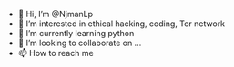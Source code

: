 - 👋 Hi, I’m @NjmanLp
- 👀 I’m interested in ethical hacking, coding, Tor network
- 🌱 I’m currently learning python
- 💞️ I’m looking to collaborate on ...
- 📫 How to reach me 

<!---
NjmanLp/NjmanLp is a ✨ special ✨ repository because its `README.md` (this file) appears on your GitHub profile.
You can click the Preview link to take a look at your changes.
--->
